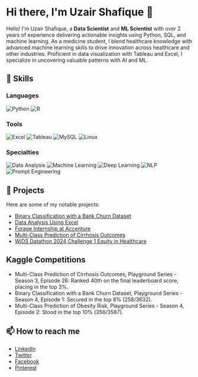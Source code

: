 # Hi there, I'm Uzair Shafique 👋

Hello! I'm Uzair Shafique, a **Data Scientist** and **ML Scientist** with over 2 years of experience delivering actionable insights using Python, SQL, and machine learning. As a medicine student, I blend healthcare knowledge with advanced machine learning skills to drive innovation across healthcare and other industries. Proficient in data visualization with Tableau and Excel, I specialize in uncovering valuable patterns with AI and ML.


## 🔧 Skills
### Languages
![Python](https://img.shields.io/badge/-Python-3776AB?style=flat&logo=Python&logoColor=white)
![R](https://img.shields.io/badge/-R-276DC3?style=flat&logo=R&logoColor=white)

### Tools
![Excel](https://img.shields.io/badge/-Excel-217346?style=flat&logo=Microsoft-Excel&logoColor=white)
![Tableau](https://img.shields.io/badge/-Tableau-E97627?style=flat&logo=Tableau&logoColor=white)
![MySQL](https://img.shields.io/badge/-MySQL-4479A1?style=flat&logo=MySQL&logoColor=white)
![Linux](https://img.shields.io/badge/-Linux-FCC624?style=flat&logo=Linux&logoColor=white)

### Specialties
![Data Analysis](https://img.shields.io/badge/-Data%20Analysis-0A66C2?style=flat&logo=Data-Analysis&logoColor=white)
![Machine Learning](https://img.shields.io/badge/-Machine%20Learning-FF6F00?style=flat&logo=Machine-Learning&logoColor=white)
![Deep Learning](https://img.shields.io/badge/-Deep%20Learning-EE4C2C?style=flat&logo=Deep-Learning&logoColor=white)
![NLP](https://img.shields.io/badge/-NLP%20-00758F?style=flat&logo=AI&logoColor=white) 
![Prompt Engineering](https://img.shields.io/badge/-Prompt%20Engineering-00758F?style=flat&logo=AI&logoColor=white) 

## 🚀 Projects
Here are some of my notable projects:
- [Binary Classification with a Bank Churn Dataset](https://github.com/UzairRan/Binary-Classification-with-a-Bank-Churn-Dataset)
- [Data Analysis Using Excel](https://github.com/UzairRan/Data-Analysis-Using-Excel)
- [Forage Internship at Accenture](https://github.com/UzairRan/Forage-Internship-at-Accenture)
- [Multi-Class Prediction of Cirrhosis Outcomes](https://github.com/UzairRan/Multi-Class-Prediction-of-Cirrhosis-Outcomes)
- [WiDS Datathon 2024 Challenge 1 Equity in Healthcare](https://github.com/UzairRan/WiDS-Datathon-2024-Challenge-1-Equity-in-Healthcare)

## Kaggle Competitions
- Multi-Class Prediction of Cirrhosis Outcomes, Playground Series - Season 3, Episode 26: Ranked 40th on the final leaderboard score, placing in the top 3%.
- Binary Classification with a Bank Churn Dataset, Playground Series - Season 4, Episode 1: Secured in the top 8% (258/3632).
- Multi-Class Prediction of Obesity Risk, Playground Series - Season 4, Episode 2: Stood in the top 10% (356/3587).


## 📫 How to reach me
- [LinkedIn](https://www.linkedin.com/in/uzair-shafiq/)
- [Twitter](https://twitter.com/Uzairrana9876)
- [Facebook](https://www.facebook.com/uzair.rana.374/)
- [Pinterest](https://pin.it/6JcKPQ5OI)


